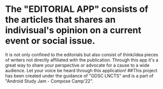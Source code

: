 # The "EDITORIAL APP" consists of the articles that shares an indivisual's opinion on a current event or social issue.
It is not only confined to the editorials but also consist of think/idea pieces of writers not directly affiliated with the publication. Through this app it's a great way to share your perspective or advocate for a cause to a wide audience.
Let your voice be heard through this application!
##This project has been created under the guidance of "GDSC LNCTS" and is a part of "Android Study Jam - Compose Camp'22". 
